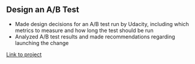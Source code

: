 Design an A/B Test
----------------------
- Made design decisions for an A/B test run by Udacity, including which metrics to measure and how long the test should be run
- Analyzed A/B test results and made recommendations regarding launching the change

[Link to project](./report.pdf)

